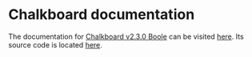 # Chalkboard documentation
The documentation for [Chalkboard v2.3.0 Boole](https://www.github.com/Zushah/Chalkboard/releases/tag/v2.3.0) can be visited [here](https://zushah.github.io/Chalkboard). Its source code is located [here](https://www.github.com/Zushah/zushah.github.io/blob/main/Chalkboard).
